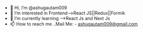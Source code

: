 - 👋 Hi, I’m @ashugautam009
- 👀 I’m interested in Frontend-->React JS||Redux||Formik
- 🌱 I’m currently learning -->React Js and Next Js
- 📫 How to reach me ..Mail Me: - ashugautam009@gmail.com

<!---
ashugautam009/ashugautam009 is a ✨ special ✨ repository because its `README.md` (this file) appears on your GitHub profile.
You can click the Preview link to take a look at your changes.
--->
